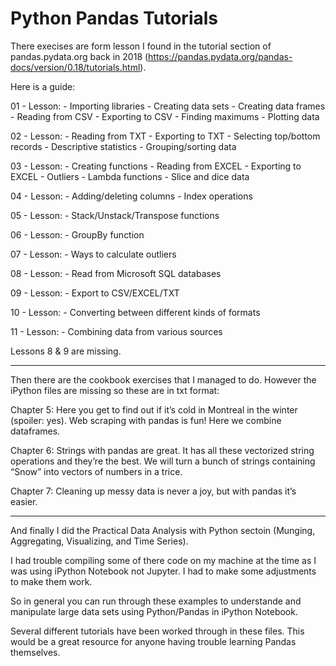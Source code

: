 # Python Pandas Tutorials

There execises are form lesson I found in the tutorial section of pandas.pydata.org back in 2018 (https://pandas.pydata.org/pandas-docs/version/0.18/tutorials.html).

Here is a guide:

01 - Lesson: - Importing libraries - Creating data sets - Creating data frames - Reading from CSV - Exporting to CSV - Finding maximums - Plotting data

02 - Lesson: - Reading from TXT - Exporting to TXT - Selecting top/bottom records - Descriptive statistics - Grouping/sorting data

03 - Lesson: - Creating functions - Reading from EXCEL - Exporting to EXCEL - Outliers - Lambda functions - Slice and dice data

04 - Lesson: - Adding/deleting columns - Index operations

05 - Lesson: - Stack/Unstack/Transpose functions

06 - Lesson: - GroupBy function

07 - Lesson: - Ways to calculate outliers

08 - Lesson: - Read from Microsoft SQL databases

09 - Lesson: - Export to CSV/EXCEL/TXT

10 - Lesson: - Converting between different kinds of formats

11 - Lesson: - Combining data from various sources

Lessons 8 & 9 are missing.

-----------------------------------------------------------------------------

Then there are the cookbook exercises that I managed to do. However the iPython files are missing so these are in txt format:

Chapter 5: Here you get to find out if it’s cold in Montreal in the winter (spoiler: yes). Web scraping with pandas is fun! Here we                combine dataframes.

Chapter 6: Strings with pandas are great. It has all these vectorized string operations and they’re the best. We will turn a bunch of              strings containing “Snow” into vectors of numbers in a trice.

Chapter 7: Cleaning up messy data is never a joy, but with pandas it’s easier.

-----------------------------------------------------------------------------

And finally I did the Practical Data Analysis with Python sectoin (Munging, Aggregating, Visualizing, and Time Series).

I had trouble compiling some of there code on my machine at the time as I was using iPython Notebook not Jupyter. I had to make some adjustments to make them work.

So in general you can run through these examples to understande and manipulate large data sets using Python/Pandas in iPython Notebook.

Several different tutorials have been worked through in these files. This would be a great resource for anyone having trouble learning Pandas themselves. 
